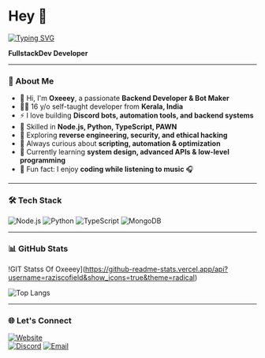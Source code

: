 # Hey 👋

[![Typing SVG](https://readme-typing-svg.herokuapp.com?font=Fira+Code&pause=1000&color=00F7F7&width=435&lines=Hey%2C+I'm+Oxeeey+🔥;Backend+Developer+%7C+Bot+Maker;Passionate+about+Automation+%26+Coding)](https://git.io/typing-svg)

**FullstackDev Developer**

---

### 🚀 About Me
- 👋 Hi, I'm **Oxeeey**, a passionate **Backend Developer & Bot Maker**  
- 🧑‍💻 16 y/o self-taught developer from **Kerala, India**  
- ⚡ I love building **Discord bots, automation tools, and backend systems**  
- 🔨 Skilled in **Node.js, Python, TypeScript, PAWN**  
- 🔐 Exploring **reverse engineering, security, and ethical hacking**  
- 🎯 Always curious about **scripting, automation & optimization**  
- 🌱 Currently learning **system design, advanced APIs & low-level programming**  
- 🎵 Fun fact: I enjoy **coding while listening to music** 🎧

---

### 🛠 Tech Stack
![Node.js](https://img.shields.io/badge/-Node.js-black?style=flat-square&logo=node.js)
![Python](https://img.shields.io/badge/-Python-black?style=flat-square&logo=python)
![TypeScript](https://img.shields.io/badge/-TypeScript-black?style=flat-square&logo=typescript)
![MongoDB](https://img.shields.io/badge/-MongoDB-black?style=flat-square&logo=mongodb)

---

### 📊 GitHub Stats
!GIT Statss Of Oxeeey](https://github-readme-stats.vercel.app/api?username=raziscofield&show_icons=true&theme=radical)

![Top Langs](https://github-readme-stats.vercel.app/api/top-langs/?username=raziscofield&layout=compact&theme=radical)

---

### 🌐 Let's Connect
[![Website](https://img.shields.io/badge/Website-Visit-blue?style=flat-square)](https://yourwebsite.com)  
[![Discord](https://img.shields.io/badge/Discord-Join-7289da?style=flat-square&logo=discord)](https://discord.gg/yourinvite)
[![Email](https://img.shields.io/badge/Email-Contact-red?style=flat-square&logo=gmail)](mailto:youremail@gmail.com)
